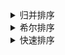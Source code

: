 <details>
<summary>归并排序</summary>

* 分：把数组劈成两半，再递归对子数组进行“分”操作，直到分成一个个单独的数组
* 合：把两个数合并为有序数组，再对有序数组进行合并，直到把全部子数组合并为一个完整的数组

```js
function merage(data) {
    if (data.length < 2) {
        return data
    }
    
    const middle = Math.floor(data.length / 2)
    const left = merage(data.slice(0, middle))
    const right = merage(data.slice(middle))
    
    const temp = []
    while(left.length && right.length) {
        temp.push(left[0] < right[0] ? left.shift() : right.shift())
    }
    
    return temp.concat(left, right)
}
```
</details>




<details>
<summary>希尔排序</summary>

* 通过动态定义的 gap 来排序，先排序距离较远的元素，再逐渐递进

```js
function xier(data) {
    let gap = Math.floor(data.length / 2)
    
    while(gap > 0) {
        for(let i = gap; i < data.length; i++) {
            const refer = data[i]
            
            // 本次需要进行对比的元素索引
            let c = i - gap
            
            while(data[c] > refer) {
                data[c + gap] = data[c]
                c -= gap
            }
            data[c + gap] = refer
        }
        gap = Math.floor(gap / 2)
    }
    
    return data
}
```
</details>




<details>
<summary>快速排序</summary>

* 分区：从数组中任意选择一个“基准”，所有比这个基准小的元素放在基准前面，比基准大的元素放在基准后面
* 递归：递归地对基准前后的子数组进行分区

```js
function quick(data) {
    if (data.length < 2) {
        return data
    }
    
    const left = []
    const right = []
    const refer = data[0]
    
    for(let i = 1; i < data.length; i++) {
        data[i] < refer ? left.push(data[i]) : right.push(data[i])
    }
    
    return [...quick(left), refer, ...quick(right)]
}
```
</details>
